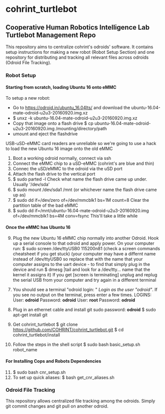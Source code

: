 # cohrint_turtlebot

## Cooperative Human Robotics Intelligence Lab Turtlebot Management Repo
This repository aims to centralize cohrint's odroids' software. It contains setup instructions for making a new robot (Robot Setup Section) and one repository for distributing and tracking all relevant files across odroids (Odroid File Tracking).

###  Robot Setup

#### Starting from scratch, loading Ubuntu 16 onto eMMC
To setup a new robot:
- Go to https://odroid.in/ubuntu_16.04lts/ and download the ubuntu-16.04-mate-odroid-u2u3-20160920.img.xz
- $ unxz -k ubuntu-16.04-mate-odroid-u2u3-20160920.img.xz
- Copy that image onto a flash drive
  $ cp ubuntu-16.04-mate-odroid-u2u3-20160920.img /mounting/directory/path
- umount and eject the flashdrive

USB-uSD-eMMC card readers are unreliable so we're going to use a hack to load the new Ubuntu 16 image onto the old eMMC
1. Boot a working odroid normally, connect via ssh
2. Connect the eMMC chip to a uSD-eMMC (cohrint's are blue and thin)
3. Connec the uSD/eMMC to the odroid via the uSD port
4. Attach the flash drive to the vertical port
5. $ sudo parted -l
   Check what name the flash drive came up under. Usually '/dev/sda'
6. $ sudo mount /dev/sda1 /mnt (or whichever name the flash drive came up as)
7. $ sudo dd if=/dev/zero of=/dev/mmcblk1 bs=1M count=8
   Clear the partition table of the bad eMMC
8. $ sudo dd if=/mnt/ubuntu-16.04-mate-odroid-u2u3-20160920.img of=/dev/mmcblk1 bs=4M conv=fsync
   This'll take a little while

#### Once the eMMC has Ubuntu 16

9. Plug the new Ubuntu 16 eMMC chip normally into another Odroid. Hook up a serial console to that odroid and apply power. On your computer run:
$ sudo screen /dev/ttyUSB0 115200n81 (check a screen commands cheatsheet if you get stuck)
(your computer may have a differnt name instead of /dev/ttyUSB0 so replace that with the name that your computer assigns to the uart device - to find that simply plug in the device and run $ dmesg |tail and look for a /dev/tty... name that the kernel it assigns it)
      If you get [screen is terminating] unplug and replug the serial USB from your computer and try again in a different terminal
7) You should see a terminal "odroid login: " *Login as the user "odroid"*. If you see no output on the terminal, press enter a few times.
LOGINS:
User: **odroid**
Password: **odroid**
User: **root**
Password: **odroid**

8) Plug in an ethernet cable and install git
sudo password: **odroid**
$ sudo apt-get install git
9) Get cohrint_turtlebot
$ git clone https://github.com/COHRINT/cohrint_turtlebot.git
$ cd cohrint_turtlebot/install
10) Follow the steps in the shell script
$ sudo bash basic_setup.sh robot_name

#### For Installing Cops and Robots Dependencies
11) $ sudo bash cnr_setup.sh
12) To set up quick aliases:
    $ bash get_cnr_aliases.sh

### Odroid File Tracking

This repository allows centralized file tracking among the odroids. Simply git commit changes and git pull on another odroid.
